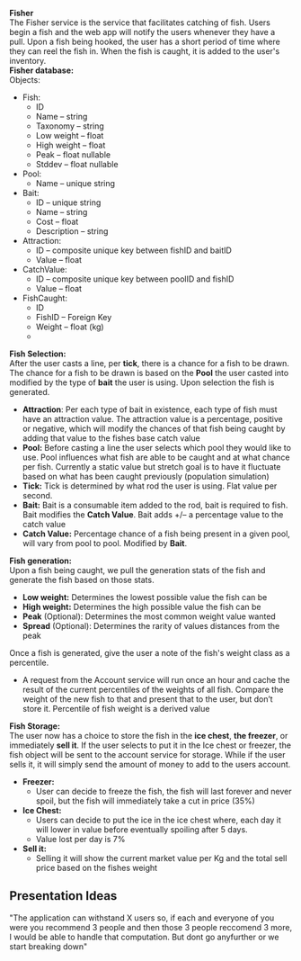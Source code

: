 **Fisher**  
The Fisher service is the service that facilitates catching of fish. Users begin a fish and the web app will notify the users whenever they have a pull. Upon a fish being hooked, the user has a short period of time where they can reel the fish in. When the fish is caught, it is added to the user's inventory.  
**Fisher database:**  
	Objects:

- Fish:  
  - ID  
  - Name – string  
  - Taxonomy – string  
  - Low weight – float  
  - High weight – float  
  - Peak – float nullable  
  - Stddev – float nullable  
- Pool:  
  - Name – unique string  
- Bait:  
  - ID – unique string  
  - Name – string  
  - Cost – float  
  - Description – string  
- Attraction:  
  - ID – composite unique key between fishID and baitID  
  - Value – float  
- CatchValue:  
  - ID – composite unique key between poolID and fishID   
  - Value – float  
- FishCaught:   
  - ID  
  - FishID – Foreign Key  
  - Weight – float (kg)  
  - 

**Fish Selection:**  
After the user casts a line, per **tick**, there is a chance for a fish to be drawn. The chance for a fish to be drawn is based on the **Pool** the user casted into modified by the type of **bait** the user is using. Upon selection the fish is generated.

- **Attraction**: Per each type of bait in existence, each type of fish must have an attraction value. The attraction value is a percentage, positive or negative, which will modify the chances of that fish being caught by adding that value to the fishes base catch value  
- **Pool:** Before casting a line the user selects which pool they would like to use. Pool influences what fish are able to be caught and at what chance per fish. Currently a static value but stretch goal is to have it fluctuate based on what has been caught previously (population simulation)  
- **Tick:** Tick is determined by what rod the user is using. Flat value per second.  
- **Bait:** Bait is a consumable item added to the rod, bait is required to fish. Bait modifies the **Catch Value**. Bait adds \+/– a percentage value to the catch value  
- **Catch Value:** Percentage chance of a fish being present in a given pool, will vary from pool to pool. Modified by **Bait**.

**Fish generation:**  
Upon a fish being caught, we pull the generation stats of the fish and generate the fish based on those stats.

- **Low weight:** Determines the lowest possible value the fish can be  
- **High weight:** Determines the high possible value the fish can be  
- **Peak** (Optional): Determines the most common weight value wanted  
- **Spread** (Optional): Determines the rarity of values distances from the peak

 Once a fish is generated, give the user a note of the fish's weight class as a percentile.

- A request from the Account service will run once an hour and cache the result of the current percentiles of the weights of all fish. Compare the weight of the new fish to that and present that to the user, but don’t store it. Percentile of fish weight is a derived value

**Fish Storage:**  
The user now has a choice to store the fish in the **ice chest**, **the freezer**, or immediately **sell it**. If the user selects to put it in the Ice chest or freezer, the fish object will be sent to the account service for storage. While if the user sells it, it will simply send the amount of money to add to the users account.

- **Freezer:**  
  - User can decide to freeze the fish, the fish will last forever and never spoil, but the fish will immediately take a cut in price (35%)  
- **Ice Chest:**  
  - Users can decide to put the ice in the ice chest where, each day it will lower in value before eventually spoiling after 5 days.  
  - Value lost per day is 7%  
- **Sell it:**  
  - Selling it will show the current market value per Kg and the total sell price based on the fishes weight


## Presentation Ideas
"The application can withstand X users so, if each and everyone of you were you recommend 3 people and then those 3 people reccomend 3 more, I would be able to handle that computation. But dont go anyfurther or we start breaking down"